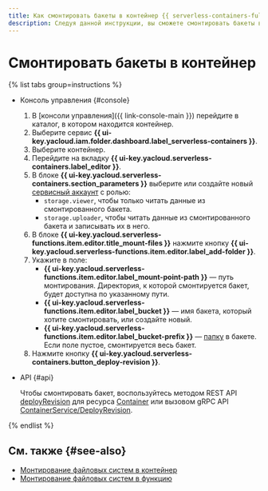 ```yaml
---
title: Как смонтировать бакеты в контейнер {{ serverless-containers-full-name }}
description: Следуя данной инструкции, вы сможете смонтировать бакеты в контейнер {{ serverless-containers-name }}.
---
```


# Смонтировать бакеты в контейнер

{% list tabs group=instructions %}

- Консоль управления {#console}
    
    1. В [консоли управления]({{ link-console-main }}) перейдите в каталог, в котором находится контейнер.
    1. Выберите сервис **{{ ui-key.yacloud.iam.folder.dashboard.label_serverless-containers }}**.
    1. Выберите контейнер.
    1. Перейдите на вкладку **{{ ui-key.yacloud.serverless-containers.label_editor }}**.
    1. В блоке **{{ ui-key.yacloud.serverless-containers.section_parameters }}** выберите или создайте новый [сервисный аккаунт](../../iam/concepts/users/service-accounts) с ролью:
       * `storage.viewer`, чтобы только читать данные из смонтированного бакета.
       * `storage.uploader`, чтобы читать данные из смонтированного бакета и записывать их в него.
    1. В блоке **{{ ui-key.yacloud.serverless-functions.item.editor.title_mount-files }}** нажмите кнопку **{{ ui-key.yacloud.serverless-functions.item.editor.label_add-folder }}**.
    1. Укажите в поле:
        * **{{ ui-key.yacloud.serverless-functions.item.editor.label_mount-point-path }}** — путь монтирования. Директория, к которой смонтируется бакет, будет доступна по указанному пути.
        * **{{ ui-key.yacloud.serverless-functions.item.editor.label_bucket }}** — имя бакета, который хотите смонтировать, или создайте новый.
        * **{{ ui-key.yacloud.serverless-functions.item.editor.label_bucket-prefix }}** — [папку](../../storage/concepts/object.md#folder) в бакете. Если поле пустое, смонтируется весь бакет.
    1. Нажмите кнопку **{{ ui-key.yacloud.serverless-containers.button_deploy-revision }}**.

- API {#api}

  Чтобы смонтировать бакет, воспользуйтесь методом REST API [deployRevision](../containers/api-ref/Container/deployRevision.md) для ресурса [Container](../containers/api-ref/Container/index.md) или вызовом gRPC API [ContainerService/DeployRevision](../containers/api-ref/grpc/Container/deployRevision.md).

{% endlist %}

## См. также {#see-also}

* [Монтирование файловых систем в контейнер](../concepts/mounting.md)
* [Монтирование файловых систем в функцию](../../functions/concepts/mounting.md)
